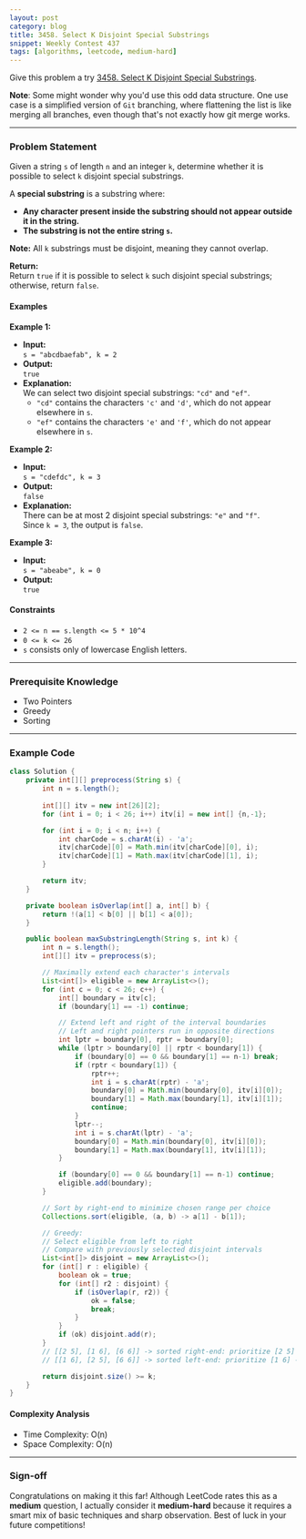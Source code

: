 ```yaml
---
layout: post
category: blog
title: 3458. Select K Disjoint Special Substrings
snippet: Weekly Contest 437
tags: [algorithms, leetcode, medium-hard]
---
```


Give this problem a try [3458. Select K Disjoint Special Substrings](https://leetcode.com/problems/select-k-disjoint-special-substrings/description/).

**Note**: Some might wonder why you'd use this odd data structure. One use case is a simplified version of `Git` branching, where flattening the list is like merging all branches, even though that's not exactly how git merge works.

---

### Problem Statement

Given a string `s` of length `n` and an integer `k`, determine whether it is possible to select `k` disjoint special substrings.

A **special substring** is a substring where:
- **Any character present inside the substring should not appear outside it in the string.**
- **The substring is not the entire string `s`.**

**Note:** All `k` substrings must be disjoint, meaning they cannot overlap.

**Return:**  
Return `true` if it is possible to select `k` such disjoint special substrings; otherwise, return `false`.

#### Examples

**Example 1:**

- **Input:**  
  `s = "abcdbaefab", k = 2`
- **Output:**  
  `true`
- **Explanation:**  
  We can select two disjoint special substrings: `"cd"` and `"ef"`.  
  - `"cd"` contains the characters `'c'` and `'d'`, which do not appear elsewhere in `s`.  
  - `"ef"` contains the characters `'e'` and `'f'`, which do not appear elsewhere in `s`.

**Example 2:**

- **Input:**  
  `s = "cdefdc", k = 3`
- **Output:**  
  `false`
- **Explanation:**  
  There can be at most 2 disjoint special substrings: `"e"` and `"f"`.  
  Since `k = 3`, the output is `false`.

**Example 3:**

- **Input:**  
  `s = "abeabe", k = 0`
- **Output:**  
  `true`

#### Constraints

- `2 <= n == s.length <= 5 * 10^4`
- `0 <= k <= 26`
- `s` consists only of lowercase English letters.

---

### Prerequisite Knowledge

- Two Pointers
- Greedy
- Sorting

---

### Example Code

```java
class Solution {
    private int[][] preprocess(String s) {
        int n = s.length();
        
        int[][] itv = new int[26][2];
        for (int i = 0; i < 26; i++) itv[i] = new int[] {n,-1};

        for (int i = 0; i < n; i++) {
            int charCode = s.charAt(i) - 'a';
            itv[charCode][0] = Math.min(itv[charCode][0], i);
            itv[charCode][1] = Math.max(itv[charCode][1], i);
        }

        return itv;
    }

    private boolean isOverlap(int[] a, int[] b) {
        return !(a[1] < b[0] || b[1] < a[0]);
    }

    public boolean maxSubstringLength(String s, int k) {
        int n = s.length();
        int[][] itv = preprocess(s);

        // Maximally extend each character's intervals
        List<int[]> eligible = new ArrayList<>();
        for (int c = 0; c < 26; c++) {
            int[] boundary = itv[c];
            if (boundary[1] == -1) continue;

            // Extend left and right of the interval boundaries
            // Left and right pointers run in opposite directions
            int lptr = boundary[0], rptr = boundary[0];
            while (lptr > boundary[0] || rptr < boundary[1]) {
                if (boundary[0] == 0 && boundary[1] == n-1) break;
                if (rptr < boundary[1]) {
                    rptr++;
                    int i = s.charAt(rptr) - 'a';
                    boundary[0] = Math.min(boundary[0], itv[i][0]);
                    boundary[1] = Math.max(boundary[1], itv[i][1]);
                    continue;
                }
                lptr--;
                int i = s.charAt(lptr) - 'a';
                boundary[0] = Math.min(boundary[0], itv[i][0]);
                boundary[1] = Math.max(boundary[1], itv[i][1]);
            }

            if (boundary[0] == 0 && boundary[1] == n-1) continue;
            eligible.add(boundary);
        }

        // Sort by right-end to minimize chosen range per choice
        Collections.sort(eligible, (a, b) -> a[1] - b[1]);

        // Greedy:
        // Select eligible from left to right
        // Compare with previously selected disjoint intervals
        List<int[]> disjoint = new ArrayList<>();
        for (int[] r : eligible) {
            boolean ok = true;
            for (int[] r2 : disjoint) {
                if (isOverlap(r, r2)) {
                    ok = false;
                    break;
                }
            }
            if (ok) disjoint.add(r);
        }
        // [[2 5], [1 6], [6 6]] -> sorted right-end: prioritize [2 5] and [6 6] -> select 2 (more optimal)
        // [[1 6], [2 5], [6 6]] -> sorted left-end: prioritize [1 6] -> select 1

        return disjoint.size() >= k;
    }
}
```

#### Complexity Analysis
- Time Complexity: O(n)
- Space Complexity: O(n)

---

### Sign-off

Congratulations on making it this far! Although LeetCode rates this as a **medium** question, I actually consider it **medium-hard** because it requires a smart mix of basic techniques and sharp observation. Best of luck in your future competitions!